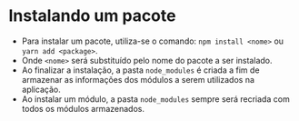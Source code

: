 # Instalando um pacote

- Para instalar um pacote, utiliza-se o comando: `npm install <nome>` ou `yarn add <package>`.
- Onde `<nome>` será substituído pelo nome do pacote a ser instalado.
- Ao finalizar a instalação, a pasta `node_modules` é criada a fim de armazenar as informações dos módulos a serem utilizados na aplicação.
- Ao instalar um módulo, a pasta `node_modules` sempre será recriada com todos os módulos armazenados.
